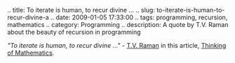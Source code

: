 .. title: To iterate is human, to recur divine …
.. slug: to-iterate-is-human-to-recur-divine-a
.. date: 2009-01-05 17:33:00
.. tags: programming, recursion, mathematics
.. category: Programming
.. description: A quote by T.V. Raman about the beauty of recursion in programming

*"To iterate is human, to recur divine …"* - [T.V. Raman](http://emacspeak.sourceforge.net/raman) in this article, [Thinking of Mathematics](http://emacspeak.sourceforge.net/raman/publications/thinking-of-math/thinking-of-math.html).
